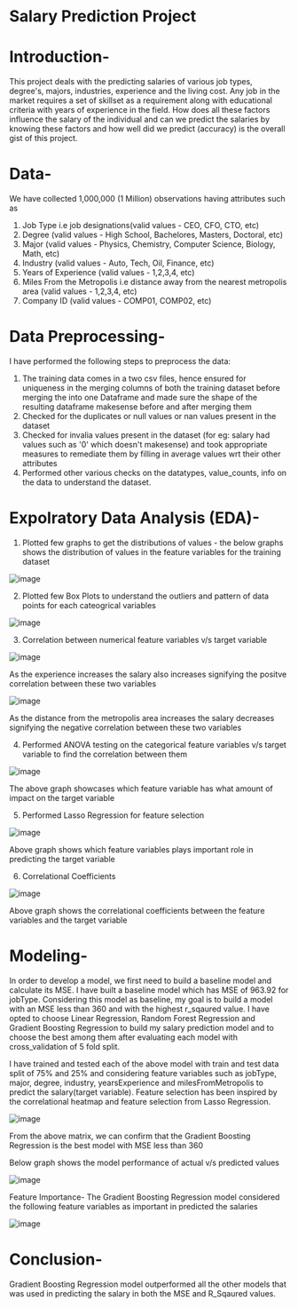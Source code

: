 # Salary Prediction Project

# Introduction-

This project deals with the predicting salaries of various job types, degree's, majors, industries, experience and the living cost. Any job in the market requires a set of skillset as a requirement along with educational criteria with years of experience in the field. How does all these factors influence the salary of the individual and can we predict the salaries by knowing these factors and how well did we predict (accuracy) is the overall gist of this project.

# Data-

We have collected 1,000,000 (1 Million) observations having attributes such as

1) Job Type i.e job designations(valid values - CEO, CFO, CTO, etc)
2) Degree (valid values - High School, Bachelores, Masters, Doctoral, etc)
3) Major (valid values - Physics, Chemistry, Computer Science, Biology, Math, etc)
4) Industry (valid values - Auto, Tech, Oil, Finance, etc)
5) Years of Experience (valid values - 1,2,3,4, etc)
6) Miles From the Metropolis i.e distance away from the nearest metropolis area (valid values - 1,2,3,4, etc)
7) Company ID (valid values - COMP01, COMP02, etc)


# Data Preprocessing-
I have performed the following steps to preprocess the data:
1) The training data comes in a two csv files, hence ensured for uniqueness in the merging columns of both the training dataset before merging the into one Dataframe and made sure the shape of the resulting dataframe makesense before and after merging them
2) Checked for the duplicates or null values or nan values present in the dataset
3) Checked for invalia values present in the dataset (for eg: salary had values such as '0' which doesn't makesense) and took appropriate measures to remediate them by filling in average values wrt their other attributes
4) Performed other various checks on the datatypes, value_counts, info on the data to understand the dataset.


# Expolratory Data Analysis (EDA)-
1) Plotted few graphs to get the distributions of values - the below graphs shows the distribution of values in the feature variables for the training dataset

![image](https://user-images.githubusercontent.com/44300495/112864529-e3184200-9085-11eb-9c96-8890db4121bd.png)


2) Plotted few Box Plots to understand the outliers and pattern of data points for each cateogrical variables

![image](https://user-images.githubusercontent.com/44300495/112865045-66399800-9086-11eb-836e-a6c5bc01dbdb.png)


3) Correlation between numerical feature variables v/s target variable

![image](https://user-images.githubusercontent.com/44300495/112865667-fa0b6400-9086-11eb-8fb3-ac92e1895854.png)

   As the experience increases the salary also increases signifying the positve correlation between these two variables


![image](https://user-images.githubusercontent.com/44300495/112865788-1c9d7d00-9087-11eb-9804-4b74699fa80c.png)

   As the distance from the metropolis area increases the salary decreases signifying the negative correlation between these two variables


4) Performed ANOVA testing on the categorical feature variables v/s target variable to find the correlation between them

![image](https://user-images.githubusercontent.com/44300495/112866216-8b7ad600-9087-11eb-9f0b-f95e3a593d40.png)

   The above graph showcases which feature variable has what amount of impact on the target variable


5) Performed Lasso Regression for feature selection

![image](https://user-images.githubusercontent.com/44300495/112866586-f3c9b780-9087-11eb-82a0-b7cd7ff932f5.png)

  Above graph shows which feature variables plays important role in predicting the target variable
  
  
6) Correlational Coefficients

![image](https://user-images.githubusercontent.com/44300495/112893144-45823a00-90a8-11eb-9187-c862b84b4fdb.png)

  Above graph shows the correlational coefficients between the feature variables and the target variable


# Modeling-

 In order to develop a model, we first need to build a baseline model and calculate its MSE. I have built a baseline model which has MSE of 963.92 for jobType. Considering this model as baseline, my goal is to build a model with an MSE less than 360 and with the highest r_sqaured value. I have opted to choose Linear Regression, Random Forest Regression and Gradient Boosting Regression to build my salary prediction model and to choose the best among them after evaluating each model with cross_validation of 5 fold split.

 I have trained and tested each of the above model with train and test data split of 75% and 25% and considering feature variables such as jobType, major, degree, industry, yearsExperience and milesFromMetropolis to predict the salary(target variable). Feature selection has been inspired by the correlational heatmap and feature selection from Lasso Regression.
 
 ![image](https://user-images.githubusercontent.com/44300495/112894659-21275d00-90aa-11eb-968a-906fc22d89d6.png)


  From the above matrix, we can confirm that the Gradient Boosting Regression is the best model with MSE less than 360
  
  Below graph shows the model performance of actual v/s predicted values
  
  ![image](https://user-images.githubusercontent.com/44300495/112895131-baef0a00-90aa-11eb-97bd-3167d1d554de.png)
  
  
  Feature Importance- The Gradient Boosting Regression model considered the following feature variables as important in predicted the salaries
  
  ![image](https://user-images.githubusercontent.com/44300495/112895352-03a6c300-90ab-11eb-880d-7bbe15f38fde.png)
  
  
  # Conclusion-
  
   Gradient Boosting Regression model outperformed all the other models that was used in predicting the salary in both the MSE and R_Sqaured values.











